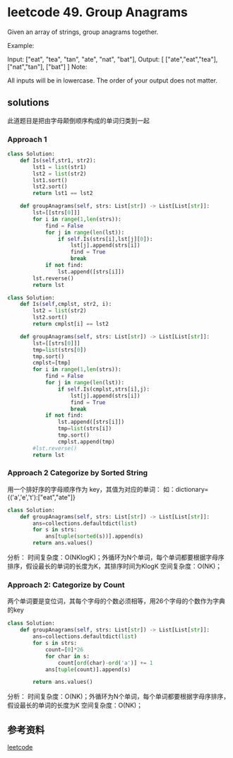 # leetcode 49. Group Anagrams

Given an array of strings, group anagrams together.

Example:

Input: ["eat", "tea", "tan", "ate", "nat", "bat"],
Output:
[
  ["ate","eat","tea"],
  ["nat","tan"],
  ["bat"]
]
Note:

All inputs will be in lowercase.
The order of your output does not matter.

## solutions

此道题目是把由字母颠倒顺序构成的单词归类到一起

### Approach 1


```python
class Solution:
    def Is(self,str1, str2):
        lst1 = list(str1)
        lst2 = list(str2)
        lst1.sort()
        lst2.sort()
        return lst1 == lst2

    def groupAnagrams(self, strs: List[str]) -> List[List[str]]:
        lst=[[strs[0]]]
        for i in range(1,len(strs)):
            find = False
            for j in range(len(lst)):
                if self.Is(strs[i],lst[j][0]):
                    lst[j].append(strs[i])
                    find = True
                    break
            if not find:
                lst.append([strs[i]])
        lst.reverse()
        return lst
```

```python
class Solution:
    def Is(self,cmplst, str2, i):
        lst2 = list(str2)
        lst2.sort()
        return cmplst[i] == lst2

    def groupAnagrams(self, strs: List[str]) -> List[List[str]]:
        lst=[[strs[0]]]
        tmp=list(strs[0])
        tmp.sort()
        cmplst=[tmp]
        for i in range(1,len(strs)):
            find = False
            for j in range(len(lst)):
                if self.Is(cmplst,strs[i],j):
                    lst[j].append(strs[i])
                    find = True
                    break
            if not find:
                lst.append([strs[i]])
                tmp=list(strs[i])
                tmp.sort()
                cmplst.append(tmp)
        #lst.reverse()
        return lst
```

### Approach 2 Categorize by Sorted String

用一个排好序的字母顺序作为 key，其值为对应的单词：
如：dictionary={('a','e','t'):["eat","ate"]}

```python
class Solution:
    def groupAnagrams(self, strs: List[str]) -> List[List[str]]:
        ans=collections.defaultdict(list)
        for s in strs:
            ans[tuple(sorted(s))].append(s)
        return ans.values()
```

分析：
时间复杂度：O(NKlogK)；外循环为N个单词，每个单词都要根据字母序排序，假设最长的单词的长度为K，其排序时间为KlogK
空间复杂度：O(NK)；

### Approach 2: Categorize by Count

两个单词要是变位词，其每个字母的个数必须相等，用26个字母的个数作为字典的key

```python
class Solution:
    def groupAnagrams(self, strs: List[str]) -> List[List[str]]:
        ans=collections.defaultdict(list)
        for s in strs:
            count=[0]*26
            for char in s:
                count[ord(char)-ord('a')] += 1
            ans[tuple(count)].append(s)

        return ans.values()
```

分析：
时间复杂度：O(NK)；外循环为N个单词，每个单词都要根据字母序排序，假设最长的单词的长度为K
空间复杂度：O(NK)；

## 参考资料

[leetcode](https://leetcode.com/problems/group-anagrams/)
